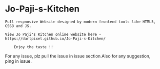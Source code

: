# Jo-Paji-s-Kitchen

    Full respnosive Website designed by modern frontend tools like HTML5, CSS3 and JS.
    
    View Jo Paji's Kitchen online website here - https://dartpixel.github.io/Jo-Paji-s-Kitchen/
    
        Enjoy the taste !!
For any issue, plz pull the issue in issue section.Also for any
suggestion, ping in issue. 
